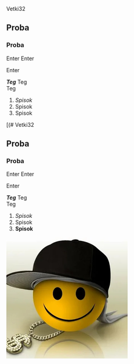 Vetki32
 
## Proba
### Proba

Enter Enter

Enter

***Teg*** Teg <br/> Teg

1. _Spisok_
2. Spisok
3. Spisok

[(# Vetki32
 
## Proba
### Proba

Enter Enter

Enter

***Teg*** Teg <br/> Teg

1. _Spisok_
2. Spisok
3. **Spisok**

![logo](Image\Paint.jpg)
